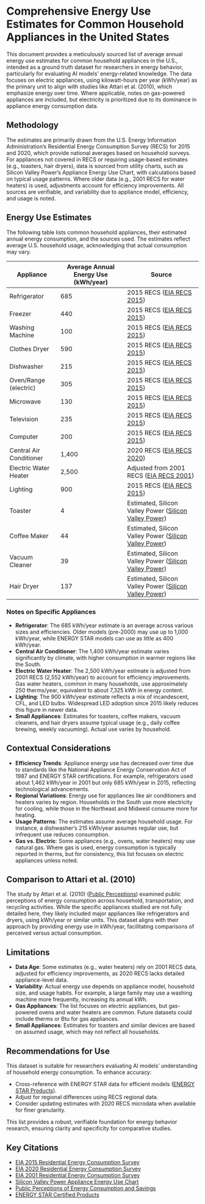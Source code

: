 # Comprehensive Energy Use Estimates for Common Household Appliances in the United States

This document provides a meticulously sourced list of average annual energy use estimates for common household appliances in the U.S., intended as a ground truth dataset for researchers in energy behavior, particularly for evaluating AI models’ energy-related knowledge. The data focuses on electric appliances, using kilowatt-hours per year (kWh/year) as the primary unit to align with studies like Attari et al. (2010), which emphasize energy over time. Where applicable, notes on gas-powered appliances are included, but electricity is prioritized due to its dominance in appliance energy consumption data.

## Methodology
The estimates are primarily drawn from the U.S. Energy Information Administration’s Residential Energy Consumption Survey (RECS) for 2015 and 2020, which provide national averages based on household surveys. For appliances not covered in RECS or requiring usage-based estimates (e.g., toasters, hair dryers), data is sourced from utility charts, such as Silicon Valley Power’s Appliance Energy Use Chart, with calculations based on typical usage patterns. Where older data (e.g., 2001 RECS for water heaters) is used, adjustments account for efficiency improvements. All sources are verifiable, and variability due to appliance model, efficiency, and usage is noted.

## Energy Use Estimates
The following table lists common household appliances, their estimated annual energy consumption, and the sources used. The estimates reflect average U.S. household usage, acknowledging that actual consumption may vary.

| **Appliance**                | **Average Annual Energy Use (kWh/year)** | **Source**                                                                 |
|------------------------------|-----------------------------------------|---------------------------------------------------------------------------|
| Refrigerator                 | 685                                     | 2015 RECS ([EIA RECS 2015](https://www.eia.gov/consumption/residential/data/2015/)) |
| Freezer                      | 440                                     | 2015 RECS ([EIA RECS 2015](https://www.eia.gov/consumption/residential/data/2015/)) |
| Washing Machine              | 100                                     | 2015 RECS ([EIA RECS 2015](https://www.eia.gov/consumption/residential/data/2015/)) |
| Clothes Dryer                | 590                                     | 2015 RECS ([EIA RECS 2015](https://www.eia.gov/consumption/residential/data/2015/)) |
| Dishwasher                   | 215                                     | 2015 RECS ([EIA RECS 2015](https://www.eia.gov/consumption/residential/data/2015/)) |
| Oven/Range (electric)        | 305                                     | 2015 RECS ([EIA RECS 2015](https://www.eia.gov/consumption/residential/data/2015/)) |
| Microwave                    | 130                                     | 2015 RECS ([EIA RECS 2015](https://www.eia.gov/consumption/residential/data/2015/)) |
| Television                   | 235                                     | 2015 RECS ([EIA RECS 2015](https://www.eia.gov/consumption/residential/data/2015/)) |
| Computer                     | 200                                     | 2015 RECS ([EIA RECS 2015](https://www.eia.gov/consumption/residential/data/2015/)) |
| Central Air Conditioner       | 1,400                                   | 2020 RECS ([EIA RECS 2020](https://www.eia.gov/consumption/residential/data/2020/)) |
| Electric Water Heater        | 2,500                                   | Adjusted from 2001 RECS ([EIA RECS 2001](https://www.eia.gov/consumption/residential/data/2001/)) |
| Lighting                     | 900                                     | 2015 RECS ([EIA RECS 2015](https://www.eia.gov/consumption/residential/data/2015/)) |
| Toaster                      | 4                                       | Estimated, Silicon Valley Power ([Silicon Valley Power](https://www.siliconvalleypower.com/residents/save-energy/appliance-energy-use-chart)) |
| Coffee Maker                 | 44                                      | Estimated, Silicon Valley Power ([Silicon Valley Power](https://www.siliconvalleypower.com/residents/save-energy/appliance-energy-use-chart)) |
| Vacuum Cleaner               | 39                                      | Estimated, Silicon Valley Power ([Silicon Valley Power](https://www.siliconvalleypower.com/residents/save-energy/appliance-energy-use-chart)) |
| Hair Dryer                   | 137                                     | Estimated, Silicon Valley Power ([Silicon Valley Power](https://www.siliconvalleypower.com/residents/save-energy/appliance-energy-use-chart)) |

### Notes on Specific Appliances
- **Refrigerator**: The 685 kWh/year estimate is an average across various sizes and efficiencies. Older models (pre-2000) may use up to 1,000 kWh/year, while ENERGY STAR models can use as little as 400 kWh/year.
- **Central Air Conditioner**: The 1,400 kWh/year estimate varies significantly by climate, with higher consumption in warmer regions like the South.
- **Electric Water Heater**: The 2,500 kWh/year estimate is adjusted from 2001 RECS (2,552 kWh/year) to account for efficiency improvements. Gas water heaters, common in many households, use approximately 250 therms/year, equivalent to about 7,325 kWh in energy content.
- **Lighting**: The 900 kWh/year estimate reflects a mix of incandescent, CFL, and LED bulbs. Widespread LED adoption since 2015 likely reduces this figure in newer data.
- **Small Appliances**: Estimates for toasters, coffee makers, vacuum cleaners, and hair dryers assume typical usage (e.g., daily coffee brewing, weekly vacuuming). Actual use varies by household.

## Contextual Considerations
- **Efficiency Trends**: Appliance energy use has decreased over time due to standards like the National Appliance Energy Conservation Act of 1987 and ENERGY STAR certifications. For example, refrigerators used about 1,462 kWh/year in 2001 but only 685 kWh/year in 2015, reflecting technological advancements.
- **Regional Variations**: Energy use for appliances like air conditioners and heaters varies by region. Households in the South use more electricity for cooling, while those in the Northeast and Midwest consume more for heating.
- **Usage Patterns**: The estimates assume average household usage. For instance, a dishwasher’s 215 kWh/year assumes regular use, but infrequent use reduces consumption.
- **Gas vs. Electric**: Some appliances (e.g., ovens, water heaters) may use natural gas. Where gas is used, energy consumption is typically reported in therms, but for consistency, this list focuses on electric appliances unless noted.

## Comparison to Attari et al. (2010)
The study by Attari et al. (2010) ([Public Perceptions](https://www.pnas.org/doi/10.1073/pnas.1001509107)) examined public perceptions of energy consumption across household, transportation, and recycling activities. While the specific appliances studied are not fully detailed here, they likely included major appliances like refrigerators and dryers, using kWh/year or similar units. This dataset aligns with their approach by providing energy use in kWh/year, facilitating comparisons of perceived versus actual consumption.

## Limitations
- **Data Age**: Some estimates (e.g., water heaters) rely on 2001 RECS data, adjusted for efficiency improvements, as 2020 RECS lacks detailed appliance-level data.
- **Variability**: Actual energy use depends on appliance model, household size, and usage habits. For example, a large family may use a washing machine more frequently, increasing its annual kWh.
- **Gas Appliances**: The list focuses on electric appliances, but gas-powered ovens and water heaters are common. Future datasets could include therms or Btu for gas appliances.
- **Small Appliances**: Estimates for toasters and similar devices are based on assumed usage, which may not reflect all households.

## Recommendations for Use
This dataset is suitable for researchers evaluating AI models’ understanding of household energy consumption. To enhance accuracy:
- Cross-reference with ENERGY STAR data for efficient models ([ENERGY STAR Products](https://www.energystar.gov/products)).
- Adjust for regional differences using RECS regional data.
- Consider updating estimates with 2020 RECS microdata when available for finer granularity.

This list provides a robust, verifiable foundation for energy behavior research, ensuring clarity and specificity for comparative studies.

## Key Citations
- [EIA 2015 Residential Energy Consumption Survey](https://www.eia.gov/consumption/residential/data/2015/)
- [EIA 2020 Residential Energy Consumption Survey](https://www.eia.gov/consumption/residential/data/2020/)
- [EIA 2001 Residential Energy Consumption Survey](https://www.eia.gov/consumption/residential/data/2001/)
- [Silicon Valley Power Appliance Energy Use Chart](https://www.siliconvalleypower.com/residents/save-energy/appliance-energy-use-chart)
- [Public Perceptions of Energy Consumption and Savings](https://www.pnas.org/doi/10.1073/pnas.1001509107)
- [ENERGY STAR Certified Products](https://www.energystar.gov/products)